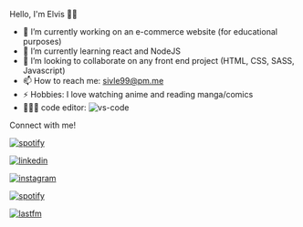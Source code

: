 Hello, I'm Elvis ✌🏼

- 🔭 I’m currently working on an e-commerce website (for educational purposes)
- 🌱 I’m currently learning react and NodeJS
- 👯 I’m looking to collaborate on any front end project (HTML, CSS, SASS, Javascript)
- 📫 How to reach me: sivle99@pm.me
- ⚡ Hobbies: I love watching anime and reading manga/comics
- 👨🏽‍💻 code editor: <img  alt="vs-code" src="https://img.shields.io/badge/Visual_Studio_Code-0078D4?style=for-the-badge&logo=visual%20studio%20code&logoColor=white" />

Connect with me! 

[<img  alt="spotify" src="https://img.shields.io/badge/Spotify-1ED760?&style=for-the-badge&logo=spotify&logoColor=white" />](https://open.spotify.com/user/437xrnb9g9661qic57obadbfu?si=dbeb6b1f2f944d58)

[<img  alt="linkedin" src="https://img.shields.io/badge/LinkedIn-0077B5?style=for-the-badge&logo=linkedin&logoColor=white" />](https://www.linkedin.com/in/elvis-kivunangoma-93ab87194)

[<img alt="instagram" src="https://img.shields.io/badge/Instagram-E4405F?style=for-the-badge&logo=instagram&logoColor=white" />](https://www.instagram.com/sivle._/)

[<img alt="spotify" src="https://img.shields.io/badge/Twitter-1DA1F2?style=for-the-badge&logo=twitter&logoColor=white" />](https://twitter.com/kivunangoma_)

[<img alt="lastfm" src="https://img.shields.io/badge/last.fm-D51007?style=for-the-badge&logo=last.fm&logoColor=white" />](https://www.last.fm/user/sivle19)
